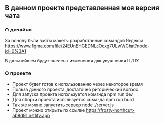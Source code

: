 ## В данном проекте представленная моя версия чата

### О дизайне

За основу были взяты макеты разработанные командой Яндекса https://www.figma.com/file/24EUnEHGEDNLdOcxg7ULwV/Chat?node-id=0%3A1

В дальнейшем будут внесены изменения для улучшения UI/UX

### О проекте
- Проект будет готов к использованию через некоторое время
- Польза данного проекта, достаточно риторический вопрос
- Для запуска проекта используется команда npm run dev
- Для сборки проекта используется команда npm run build
- Так же можно запустить сервер node ./server.js
- Проект можно открыть по ссылке https://frosty-northcutt-ab8d91.netlify.app

